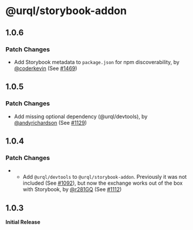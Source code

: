# @urql/storybook-addon

## 1.0.6

### Patch Changes

- Add Storybook metadata to `package.json` for npm discoverability, by [@coderkevin](https://github.com/coderkevin) (See [#1469](https://github.com/FormidableLabs/urql/pull/1469))

## 1.0.5

### Patch Changes

- Add missing optional dependency (@urql/devtools), by [@andyrichardson](https://github.com/andyrichardson) (See [#1129](https://github.com/FormidableLabs/urql/pull/1129))

## 1.0.4

### Patch Changes

- - Add `@urql/devtools` to `@urql/storybook-addon`. Previously it was not included (See [#1092](https://github.com/FormidableLabs/urql/issues/1092)), but now the exchange works out of the box with Storybook, by [@r281GQ](https://github.com/r281GQ) (See [#1112](https://github.com/FormidableLabs/urql/pull/1112))

## 1.0.3

**Initial Release**
